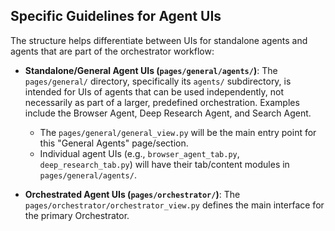 ## Specific Guidelines for Agent UIs

The structure helps differentiate between UIs for standalone agents and agents that are part of the orchestrator workflow:

*   **Standalone/General Agent UIs (`pages/general/agents/`)**: The `pages/general/` directory, specifically its `agents/` subdirectory, is intended for UIs of agents that can be used independently, not necessarily as part of a larger, predefined orchestration. Examples include the Browser Agent, Deep Research Agent, and Search Agent.
    *   The `pages/general/general_view.py` will be the main entry point for this "General Agents" page/section.
    *   Individual agent UIs (e.g., `browser_agent_tab.py`, `deep_research_tab.py`) will have their tab/content modules in `pages/general/agents/`.

*   **Orchestrated Agent UIs (`pages/orchestrator/`)**: The `pages/orchestrator/orchestrator_view.py` defines the main interface for the primary Orchestrator.